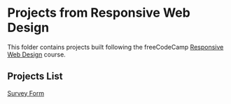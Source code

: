 # Projects from Responsive Web Design

This folder contains projects built following the freeCodeCamp [Responsive Web Design](https://www.freecodecamp.org/learn/2022/responsive-web-design/) course.

## Projects List

[Survey Form](https://www.freecodecamp.org/learn/2022/responsive-web-design/build-a-survey-form-project/build-a-survey-form)
